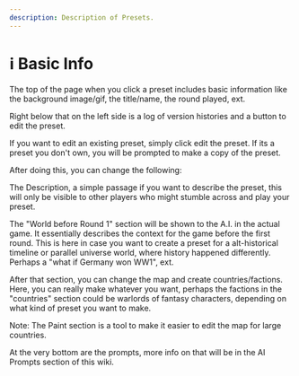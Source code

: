 ```yaml
---
description: Description of Presets.
---
```


# ℹ️ Basic Info

The top of the page when you click a preset includes basic information like the background image/gif, the title/name, the round played, ext.

Right below that on the left side is a log of version histories and a button to edit the preset.

If you want to edit an existing preset, simply click edit the preset. If its a preset you don't own, you will be prompted to make a copy of the preset.

After doing this, you can change the following:

The Description, a simple passage if you want to describe the preset, this will only be visible to other players who might stumble across and play your preset.

The "World before Round 1" section will be shown to the A.I. in the actual game. It essentially describes the context for the game before the first round. This is here in case you want to create a preset for a alt-historical timeline or parallel universe world, where history happened differently. Perhaps a "what if Germany won WW1", ext.

After that section, you can change the map and create countries/factions. Here, you can really make whatever you want, perhaps the factions in the "countries" section could be warlords of fantasy characters, depending on what kind of preset you want to make.

Note: The Paint section is a tool to make it easier to edit the map for large countries.

At the very bottom are the prompts, more info on that will be in the AI Prompts section of this wiki.

